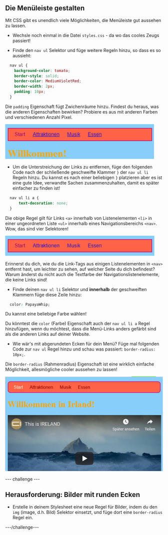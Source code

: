 ## Die Menüleiste gestalten

Mit CSS gibt es unendlich viele Möglichkeiten, die Menüleiste gut aussehen zu lassen.

- Wechsle noch einmal in die Datei `styles.css` - da wo das cooles Zeugs passiert!

- Finde den `nav ul` Selektor und füge weitere Regeln hinzu, so dass es so aussieht:

```css
  nav ul {
    background-color: tomato;
    border-style: solid;
    border-color: MediumVioletRed;
    border-width: 2px;
    padding: 10px;
  }
```

Die `padding` Eigenschaft fügt Zwichenräume hinzu. Findest du heraus, was die anderen Eigenschaften bewirken? Probiere es aus mit anderen Farben und verschiedenen Anzahl Pixel.

![Menüleiste mit hinzugefügtem Rahmen und Abstand](images/egMenuBarMoreStyle.png)

- Um die Unterstreichung der Links zu entfernen, füge den folgenden Code nach der schließende geschweifte Klammer `}` der `nav ul li` Regeln hinzu. Du kannst es nach einer beliebigen `}` platzieren aber es ist eine gute Idee, verwandte Sachen zusammenzuhalten, damit es später einfacher zu finden ist!

```css
  nav ul li a {
      text-decoration: none;
  }
```

Die obige Regel gilt für Links `<a>` innerhalb von Listenelementen `<li>` in einer ungeordneten Liste `<ul>` innerhalb eines Navigationsbereichs `<nav>`. Wow, das sind vier Selektoren!

![Menüleiste ohne unterstrichene Links](images/egMenuBarNoUnderline.png)

Erinnerst du dich, wie du die Link-Tags aus einigen Listenelementen in `<nav>` entfernt hast, um leichter zu sehen, auf welcher Seite du dich befindest? Warum änderst du nicht auch die Textfarbe der Navigationslistenelemente, die keine Links sind!

- Finde deinen `nav ul li` Selektor und **innerhalb** der geschweiften Klammern füge diese Zeile hinzu:

```css
  color: PapayaWhip;
```

Du kannst eine beliebige Farbe wählen!

Du könntest die `color` (Farbe) Eigenschaft auch der `nav ul li a` Regel hinzufügen, wenn du möchtest, dass die Menü-Links anders gefärbt sind als die anderen Links auf deiner Website.

- Wie wär's mit abgerundeten Ecken für dein Menü? Füge mal folgenden Code zur `nav ul` Regel hinzu und schau was passiert: `border-radius: 10px;`.

Die `border-radius` (Rahmenradius) Eigenschaft ist eine wirklich einfache Möglichkeit, allesmögliche cooler aussehen zu lassen!

![Webseite mit Menüleiste und Bild mit abgerundeten Ecken](images/egMenuBarFullStyles_result.png)

--- challenge ---

## Herausforderung: Bilder mit runden Ecken

- Erstelle in deinem Stylesheet eine neue Regel für Bilder, indem du den `img` (image, d.h. Bild) Selektor einsetzt, und füge dort eine `border-radius` Regel ein.

---/challenge---